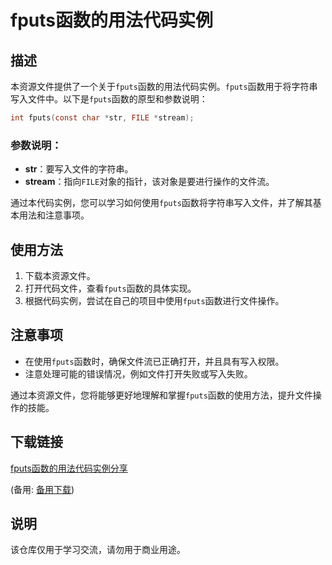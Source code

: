 # fputs函数的用法代码实例

## 描述

本资源文件提供了一个关于`fputs`函数的用法代码实例。`fputs`函数用于将字符串写入文件中。以下是`fputs`函数的原型和参数说明：

```c
int fputs(const char *str, FILE *stream);
```

### 参数说明：
- **str**：要写入文件的字符串。
- **stream**：指向`FILE`对象的指针，该对象是要进行操作的文件流。

通过本代码实例，您可以学习如何使用`fputs`函数将字符串写入文件，并了解其基本用法和注意事项。

## 使用方法

1. 下载本资源文件。
2. 打开代码文件，查看`fputs`函数的具体实现。
3. 根据代码实例，尝试在自己的项目中使用`fputs`函数进行文件操作。

## 注意事项

- 在使用`fputs`函数时，确保文件流已正确打开，并且具有写入权限。
- 注意处理可能的错误情况，例如文件打开失败或写入失败。

通过本资源文件，您将能够更好地理解和掌握`fputs`函数的使用方法，提升文件操作的技能。

## 下载链接
[fputs函数的用法代码实例分享](https://pan.quark.cn/s/6decefbb8abd) 

(备用: [备用下载](https://pan.baidu.com/s/1bI8x1UZ1W0cFYksjcgrGTQ?pwd=1234))

## 说明

该仓库仅用于学习交流，请勿用于商业用途。
